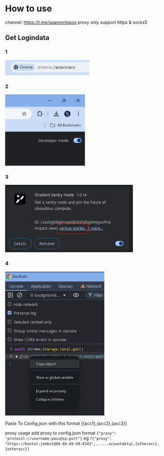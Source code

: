 # How to use

channel: https://t.me/spareontopss
proxy only support https & socks5

## Get Logindata

### 1

![1 Step](./useless/1.png)

### 2

![2 Step](./useless/2.png)

### 3

![3 Step](./useless/3.png)

### 4

![4 Step](./useless/4.png)

Paste To Config.json
with this format [{acc1},{acc2},{acc3}]

proxy usage
add proxy to config.json
format `{"proxy": "protocol://username:pass@ip:port"}`
eg `[{"proxy": "https://kontol:jembut@69.69.69.69:4343",......acountdata},{otheracc},{otheracc}]`
